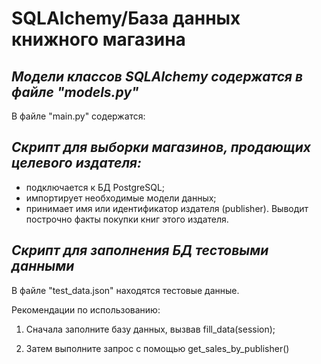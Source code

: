 # SQLAlchemy/База данных книжного магазина


*Модели классов SQLAlchemy содержатся в файле "models.py"*
-

В файле "main.py" содержатся:

*Скрипт для выборки магазинов, продающих целевого издателя:*
-
- подключается к БД PostgreSQL;
- импортирует необходимые модели данных;
- принимает имя или идентификатор издателя (publisher). Выводит построчно факты покупки книг этого издателя.

*Скрипт для заполнения БД тестовыми данными*
- 
В файле "test_data.json" находятся тестовые данные.

Рекомендации по использованию:

1) Сначала заполните базу данных, вызвав fill_data(session);

2) Затем выполните запрос с помощью get_sales_by_publisher()
